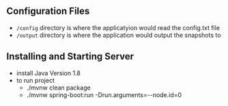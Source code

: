 ## Configuration Files
- <code>/config</code> directory is where the applicatyion would read the config.txt file
- <code>/output</code> directory is where the application would output the snapshots to

## Installing and Starting Server
- install Java Version 1.8
- to run project
  - ./mvnw clean package
  - ./mvnw spring-boot:run -Drun.arguments=--node.id=0